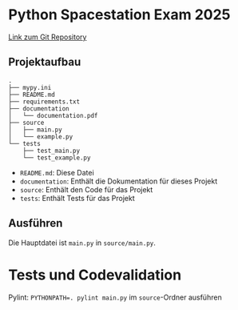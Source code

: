 # Python Spacestation Exam 2025

[Link zum Git Repository](https://github.com/devjosh8/python-spacestation-game)

## Projektaufbau

```
.
├── mypy.ini
├── README.md
├── requirements.txt
├── documentation
│   └── documentation.pdf
├── source
│   ├── main.py
│   └── example.py
└── tests
    ├── test_main.py
    └── test_example.py
```

* `README.md`: Diese Datei
* `documentation`: Enthält die Dokumentation für dieses Projekt
* `source`: Enthält den Code für das Projekt
* `tests`: Enthält Tests für das Projekt

## Ausführen
Die Hauptdatei ist `main.py` in `source/main.py`. 

# Tests und Codevalidation

Pylint: `PYTHONPATH=. pylint main.py` im `source`-Ordner ausführen